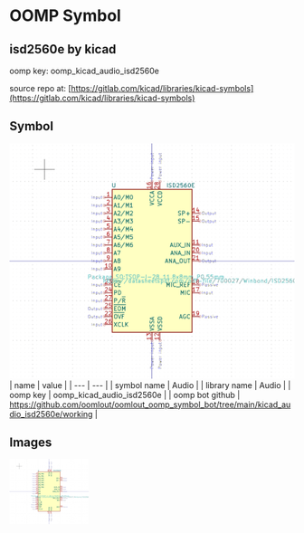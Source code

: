 # OOMP Symbol  
## isd2560e  by kicad  
  
oomp key: oomp_kicad_audio_isd2560e  
  
source repo at: [https://gitlab.com/kicad/libraries/kicad-symbols](https://gitlab.com/kicad/libraries/kicad-symbols)  
## Symbol  
  
[![working.png](working_600.png)](working.png)  
| name | value | 
| --- | --- | 
| symbol name | Audio | 
| library name | Audio | 
| oomp key | oomp_kicad_audio_isd2560e | 
| oomp bot github | https://github.com/oomlout/oomlout_oomp_symbol_bot/tree/main/kicad_audio_isd2560e/working | 
## Images  
  
[![working.png](working_140.png)](working.png)  
